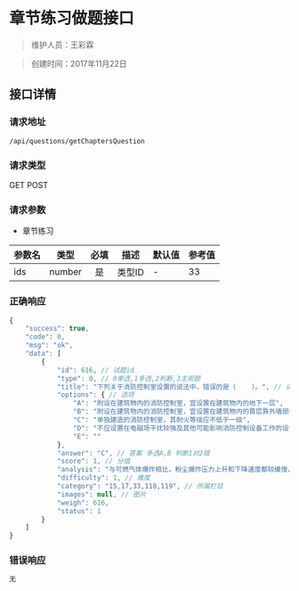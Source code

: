# 章节练习做题接口

> 维护人员：王彩霖

> 创建时间：2017年11月22日

## 接口详情

### 请求地址
```
/api/questions/getChaptersQuestion
```

### 请求类型
GET POST

### 请求参数


 - 章节练习

| 参数名 | 类型 | 必填 | 描述 | 默认值 | 参考值 |
| --- | :---: | :---: | --- | --- | --- |
| ids | number | 是 | 类型ID | - | 33 |


### 正确响应
```javascript
{
    "success": true,
    "code": 0,
    "msg": "ok",
    "data": [
        {
            "id": 616, // 试题id
            "type": 0, // 0单选,1多选,2判断,3主观题
            "title": "下列关于消防控制室设置的说法中，错误的是（    ）。", // 试题名称
            "options": { // 选项
                "A": "附设在建筑物内的消防控制室，宜设置在建筑物内的地下一层",
                "B": "附设在建筑物内的消防控制室，宜设置在建筑物内的首层靠外墙部位",
                "C": "单独建造的消防控制室，其耐火等级应不低于一级",
                "D": "不应设置在电磁场干扰较强及其他可能影响消防控制设备工作的设备用房附近",
                "E": ""
            },
            "answer": "C", // 答案 多选A,B 判断1对2错
            "score": 1, // 分值
            "analysis": "与可燃气体爆炸相比，粉尘爆炸压力上升和下降速度都较缓慢，较高压力持续时间长，释放能量大，爆炸的破坏性和对周围可燃物的烧毁程度较严重。而且，有的粉尘爆炸会随着爆炸的延续，反应速度和爆炸压力呈现跳跃式加快和开高，具有离起爆点越远破坏越严重的特点。本题答案为B。", // 解析
            "difficulty": 1, // 难度
            "category": "15,17,33,118,119", // 所属栏目
            "images": null, // 图片
            "weigh": 616,
            "status": 1
        }
    ]
}
```

### 错误响应
```javascript
无
```
